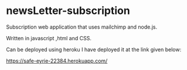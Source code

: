 # newsLetter-subscription
Subscription web application that uses mailchimp and node.js.

Written in javascript ,html and CSS.

Can be deployed using heroku I have deployed it at the link given below:

https://safe-eyrie-22384.herokuapp.com/
